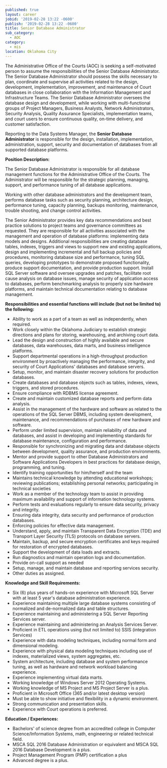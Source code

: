 ```yaml
---
published: true
layout: career
jobid: '2019-02-28 13:22 -0600'
publish: '2019-02-28 13:22 -0600'
title: Senior Database Administrator
sub_category:
  - AOC
category:
  - mis
location: Oklahoma City
---
```

The Administrative Office of the Courts (AOC) is seeking a self-motivated person to assume the responsibilities of the Senior Database Administrator.  The Senior Database Administrator should possess the skills necessary to plan, coordinate and supervise all activities related to the design, development, implementation, improvement, and maintenance of Court databases in close collaboration with the Information Management and Infrastructure Teams.  The Senior Database Administrator oversees the database design and development, while working with multi-functional groups of Project Managers, Business Analysts, Network Administrators, Security Analysis, Quality Assurance Specialists, implementation teams, and court users to ensure continuous quality, on-time delivery, and customer satisfaction.  

Reporting to the Data Systems Manager, the **Senior Database Administrator** is responsible for the design, installation, implementation, administration, support, security and documentation of databases from all supported database platforms.

**Position Description:**

The Senior Database Administrator is responsible for all database management functions for the Administrative Office of the Courts. The Administrator will be responsible for the strategic planning, managing, support, and performance tuning of all database applications. 

Working with other database administrators and the development team, performs database tasks such as security planning, architecture design, performance tuning, capacity planning, backups monitoring, maintenance, trouble shooting, and change control activities. 

The Senior Administrator provides key data recommendations and best practice solutions to project teams and governance committees as requested. They are responsible for all activities associated with the management and operation of database platforms: implementing data models and designs. Additional responsibilities are creating database tables, indexes, triggers and views to support new and existing applications, design and implementing incremental and full backup policies and procedures, monitoring database size and performance, tuning SQL queries, developing prototypes to demonstrate proposed functionality, produce support documentation, and provide production support. Install SQL Server software and oversee upgrades and patches, facilitate root cause analysis on database issues, manage security of application access to databases, perform benchmarking analysis to properly size hardware platforms, and maintain technical documentation relating to database management.  

**Responsibilities and essential functions will include (but not be limited to) the following:**

- Ability to work as a part of a team as well as independently, when required.
- Work closely within the Oklahoma Judiciary to establish strategic directions and plans for storing, warehousing, and archiving court data.
- Lead the design and construction of highly available and secure databases, data warehouses, data marts, and business intelligence platforms.
- Support departmental operations in a high-throughput production environment by proactively managing the performance, integrity, and security of Court Applications' databases and database servers. 
- Setup, monitor, and maintain disaster recovery solutions for production databases. 
- Create databases and database objects such as tables, indexes, views, triggers, and stored procedures.
- Ensure compliance with RDBMS license agreement. 
- Create and maintain customized database reports and perform data analysis. 
- Assist in the management of the hardware and software as related to the operations of the SQL Server DBMS, including system development, maintenance, and recommendations of purchases of new hardware and software.
- Perform under limited supervision, maintain reliability of data and databases, and assist in developing and implementing standards for database maintenance, configuration and performance.
- Responsible for synchronizing and migrating data and database objects between development, quality assurance, and production environments. 
- Mentor and provide support to other Database Administrators and Software Applications Developers in best practices for database design, programming, and tuning.
- Identify training opportunities for him/herself and the team 
- Maintains technical knowledge by attending educational workshops; reviewing publications; establishing personal networks; participating in technical societies
- Work as a member of the technology team to assist in providing maximum availability and support of information technology systems. 
- Perform tests and evaluations regularly to ensure data security, privacy and integrity.
- Ensuring data integrity, data security and performance of production databases.
- Enforcing policies for effective data management.
- Understand, apply, and maintain Transparent Data Encryption (TDE) and Transport Layer Security (TLS) protocols on database servers. 
- Maintain, backup, and secure encryption certificates and keys required for restoration of encrypted databases.
- Support the development of data loads and extracts. 
- Run diagnostics and maintain operation logs and documentation. 
- Provide on-call support as needed
- Setup, manage, and maintain database and reporting services security.
- Other duties as assigned.

**Knowledge and Skill Requirements:**

- Six (6) plus years of hands-on experience with Microsoft SQL Server with at least 5 year's database administration experience.
- Experience maintaining multiple large database systems consisting of normalized and de-normalized data and table structures.
- Experience maintaining and administering a SQL Server Reporting Services server.
- Experience maintaining and administering an Analysis Services Server.
- Proficient in ETL operations using (but not limited to) SSIS (integration Services)
- Experience with data modeling techniques, including normal form and dimensional modeling.
- Experience with physical data modeling techniques including use of indexes, materialized views, system aggregates, etc.
- System architecture, including database and system performance tuning, as well as hardware and network workload balancing experience.
- Experience implementing virtual data marts.
- Working knowledge of Windows Server 2012 Operating Systems.
- Working knowledge of MS Project and MS Project Server is a plus.
- Proficient in Microsoft Office (365 and/or latest desktop version)
- Must be able to show initiative and flexibility in a dynamic environment. 
- Strong communication and presentation skills.
- Experience with Court operations is preferred.

**Education / Experiences:**

- Bachelors' of science degree from an accredited college in Computer Science/Information Systems, math, engineering or related technical field.
- MSCA SQL 2016 Database Administration or equivalent and MSCA SQL 2016 Database Development is a plus.
- Project Management Program (PMP) certification a plus
- Advanced degree is a plus.
